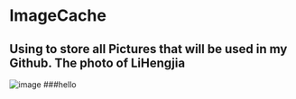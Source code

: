 ImageCache
==========

Using to store all Pictures that will be used in my Github.
  The photo of LiHengjia
----------------------------
![image](https://github.com/guodongxiaren/ImageCache/raw/master/Diary/psb.jpg)
###hello
